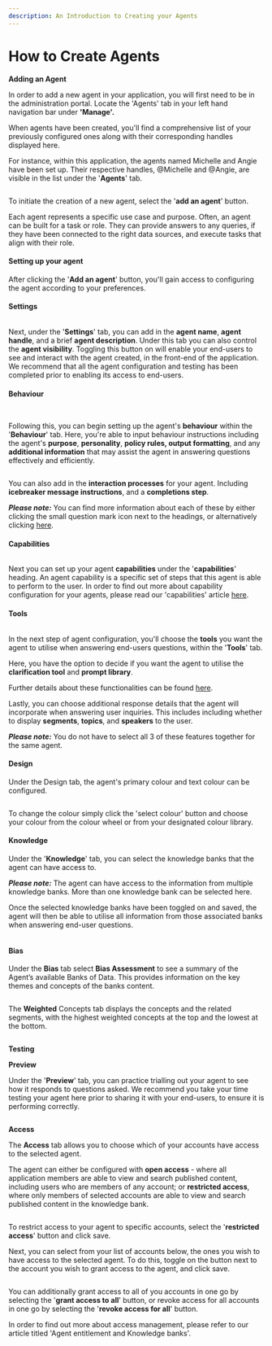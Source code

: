 ```yaml
---
description: An Introduction to Creating your Agents
---
```


# How to Create Agents

**Adding an Agent**

In order to add a new agent in your application, you will first need to be in the administration portal. Locate the 'Agents' tab in your left hand navigation bar under **'Manage'.**&#x20;

When agents have been created, you'll find a comprehensive list of your previously configured ones along with their corresponding handles displayed here.

For instance, within this application, the agents named Michelle and Angie have been set up. Their respective handles, @Michelle and @Angie, are visible in the list under the '**Agents**' tab.

<figure><img src="../../../.gitbook/assets/Screenshot 2024-03-06 at 17.07.36.png" alt=""><figcaption></figcaption></figure>

To initiate the creation of a new agent, select the '**add an agent**' button.

Each agent represents a specific use case and purpose. Often, an agent can be built for a task or role. They can provide answers to any queries, if they have been connected to the right data sources, and execute tasks that align with their role.

#### Setting up your agent

After clicking the '**Add an agent**' button, you'll gain access to configuring the agent according to your preferences.

#### Settings

<figure><img src="../../../.gitbook/assets/Summit10 2024-06-19 22-05-27.png" alt=""><figcaption></figcaption></figure>

Next, under the '**Settings**' tab, you can add in the **agent name**, **agent handle**, and a brief **agent description**. Under this tab you can also control the **agent visibility**. Toggling this button on will enable your end-users to see and interact with the agent created, in the front-end of the application. We recommend that all the agent configuration and testing has been completed prior to enabling its access to end-users.&#x20;

#### Behaviour



<figure><img src="../../../.gitbook/assets/Summit10 2024-06-19 22-08-09.png" alt=""><figcaption></figcaption></figure>

<figure><img src="../../../.gitbook/assets/Summit10 2024-06-19 22-12-10.png" alt=""><figcaption></figcaption></figure>

Following this, you can begin setting up the agent's **behaviour** within the '**Behaviour**' tab. Here, you're able to input behaviour instructions including the agent's **purpose**, **personality**, **policy rules, output formatting**, and any **additional information** that may assist the agent in answering questions effectively and efficiently.

<figure><img src="../../../.gitbook/assets/Summit10 2024-06-19 22-13-31.png" alt=""><figcaption></figcaption></figure>

You can also add in the **interaction processes** for your agent. Including **icebreaker message instructions**, and a **completions step**.&#x20;

_**Please note:**_ You can find more information about each of these by either clicking the small question mark icon next to the headings, or alternatively clicking [here](https://docs.mindset.ai/platform/features/agents/how-to-configure-agents).

#### Capabilities

<figure><img src="../../../.gitbook/assets/summit10 2024-06-19 22-20-24.png" alt=""><figcaption></figcaption></figure>

Next you can set up your agent **capabilities** under the '**capabilities**' heading. An agent capability is a specific set of steps that this agent is able to perform to the user. In order to find out more about capability configuration for your agents, please read our 'capabilities' article [here](how-to-configure-capabilities.md).&#x20;

#### Tools

<figure><img src="../../../.gitbook/assets/Summit10 2024-06-19 22-16-58 (1).png" alt=""><figcaption></figcaption></figure>

In the next step of agent configuration, you'll choose the **tools** you want the agent to utilise when answering end-users questions, within the '**Tools**' tab.

Here, you have the option to decide if you want the agent to utilise the **clarification tool** and **prompt library**.&#x20;

Further details about these functionalities can be found [here](https://docs.mindset.ai/platform/features/agents/how-to-configure-agents).&#x20;

Lastly, you can choose additional response details that the agent will incorporate when answering user inquiries. This includes including whether to display **segments**, **topics**, and **speakers** to the user.&#x20;

_**Please note:**_ You do not have to select all 3 of these features together for the same agent.&#x20;

#### Design

Under the Design tab, the agent's primary colour and text colour can be configured.



<figure><img src="../../../.gitbook/assets/Screenshot 2024-05-30 at 12.26.27.png" alt=""><figcaption></figcaption></figure>

To change the colour simply click the 'select colour' button and choose your colour from the colour wheel or from your designated colour library.

#### Knowledge&#x20;

Under the '**Knowledge**' tab, you can select the knowledge banks that the agent can have access to.&#x20;

_**Please note:**_ The agent can have access to the information from multiple knowledge banks. More than one knowledge bank can be selected here.&#x20;

Once the selected knowledge banks have been toggled on and saved, the agent will then be able to utilise all information from those associated banks when answering end-user questions.&#x20;

<figure><img src="../../../.gitbook/assets/summit10 2024-06-19 20-52-41.png" alt=""><figcaption></figcaption></figure>

#### Bias

Under the **Bias** tab select **Bias Assessment** to see a summary of the Agent’s available Banks of Data. This provides information on the key themes and concepts of the banks content.

<figure><img src="../../../.gitbook/assets/Summit10 2024-06-19 21-58-04 (1).png" alt=""><figcaption></figcaption></figure>

The **Weighted** Concepts tab displays the concepts and the related segments, with the highest weighted concepts at the top and the lowest at the bottom.

<figure><img src="../../../.gitbook/assets/Summit10 2024-06-19 21-58-41 (1).png" alt=""><figcaption></figcaption></figure>

**Testing**



**Preview**

Under the '**Preview**' tab, you can practice trialling out your agent to see how it responds to questions asked. We recommend you take your time testing your agent here prior to sharing it with your end-users, to ensure it is performing correctly.

<figure><img src="../../../.gitbook/assets/Summit10 2024-06-19 22-03-44.png" alt=""><figcaption></figcaption></figure>

**Access**&#x20;

The **Access** tab allows you to choose which of your accounts have access to the selected agent.&#x20;

The agent can either be configured with **open access** - where all application members are able to view and search published content, including users who are members of any account; or **restricted access**, where only members of selected accounts are able to view and search published content in the knowledge bank.&#x20;

<figure><img src="../../../.gitbook/assets/summit10 2024-06-19 20-54-38.png" alt=""><figcaption></figcaption></figure>

To restrict access to your agent to specific accounts, select the '**restricted access**' button and click save.&#x20;

Next, you can select from your list of accounts below, the ones you wish to have access to the selected agent. To do this, toggle on the button next to the account you wish to grant access to the agent, and click save.&#x20;

<figure><img src="../../../.gitbook/assets/summit10 2024-06-19 20-56-41.png" alt=""><figcaption></figcaption></figure>

You can additionally grant access to all of you accounts in one go by selecting the '**grant access to all**' button, or revoke access for all accounts in one go by selecting the '**revoke access for all**' button.

In order to find out more about access management, please refer to our article titled 'Agent entitlement and Knowledge banks'.

####







####





